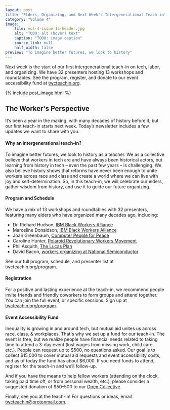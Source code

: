 ```yaml
---
layout: post
title: "Elders, Organizing, and Next Week's Intergenerational Teach-in"
category: "Volume 4"
image:
    file: vol-4-issue-15-header.jpg
    alt: "TODO: alt (hover) text"
    caption: "TODO: image caption"
    source_link: null
    half_width: false
preview: "To imagine better futures, we look to history"
---
```


Next week is the start of our first intergenerational teach-in on tech, labor, and organizing. We have 32 presenters hosting 13 workshops and roundtables. See the program, register, and donate to our event accessibility fund at [twcteachin.org](https://twcteachin.org).

<!-- DO NOT remove the excerpt tag -->
<!--excerpt-->
<!-- remaining content goes below here -->

<!-- DO NOT remove the header image -->
{% include post_image.html %}

## The Worker's Perspective

It’s been a year in the making, with many decades of history before it, but our first teach-in starts next week. Today’s newsletter includes a few updates we want to share with you.

#### Why an intergenerational teach-in?

To imagine better futures, we look to history as a teacher. We as a collective believe that workers in tech are and have always been historical actors, but learning from history in tech – even the past few years –  is challenging. We also believe history shows that reforms have never been enough to unite workers across race and class and create a world where we can live with joy and self-determination. So, in this teach-in, we will celebrate our elders, gather wisdom from history, and use it to guide our future organizing.

#### Program and Schedule

We have a mix of 13 workshops and roundtables with 32 presenters, featuring many elders who have organized many decades ago, including:

* Dr. Richard Hudson, [IBM Black Workers Alliance](https://news.techworkerscoalition.org/2021/06/28/issue-14/)
* Marceline Donaldson, [IBM Black Workers Alliance](https://news.techworkerscoalition.org/2021/06/28/issue-14/)
* Joan Greenbaum, [Computer People for Peace](https://theoutline.com/post/4029/computer-people-for-peace-history)
* Caroline Hunter, [Polaroid Revolutionary Workers Movement](https://www.wgbh.org/news/local-news/2019/06/30/polaroid-worker-who-protested-companys-ties-to-apartheid-south-africa-reflects-on-wayfair-walkout)
* Phil Asquith, [The Lucas Plan](http://lucasplan.org.uk/story-of-the-lucas-plan/)
* David Bacon, [workers organizing at National Semiconductor](https://truthout.org/articles/up-against-the-open-shop-the-hidden-story-of-silicon-valley-s-high-tech-workers-2/)

See our full program, schedule, and presenter list at twcteachin.org/program.
 
#### Registration
 
For a positive and lasting experience at the teach-in, we recommend people invite friends and friendly coworkers to form groups and attend together. You can join the full event, or specific sessions. Sign up at [twcteachin.org/program](https://twcteachin.org/program).
 
#### Event Accessibility Fund

Inequality is growing in and around tech, but mutual aid unites us across race, class, & workplaces. That's why we set up a fund for our teach-in. The event is free, but we realize people have financial needs related to taking time to attend a 3-day event (lost wages from missing work, child care, etc.). People can request up to $500, no questions asked. Our goal is to collect $15,000 to cover mutual aid requests and event accessibility costs, and as of today the fund has about $6,000. If you need funds to attend, register for the teach-in and we’ll follow-up. 

And if you have the means to help fellow workers (attending on the clock, taking paid time off, or from personal wealth, etc.), please consider a suggested donation of $50–500 to our [Open Collective](https://opencollective.com/twc-teachin).

Finally, see you at the teach-in! For questions or ideas, email [twcteachin@protonmail.com](mailto:twcteachin@protonmail.com).
